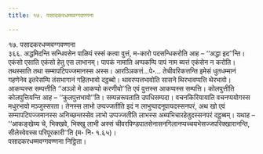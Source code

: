```yaml
---
title: १७. पसादकरधम्मवग्गवण्णना

---
```

१७. पसादकरधम्मवग्गवण्णना  
३६६. अद्धमिदन्ति सन्धिवसेन पाळियं रस्सं कत्वा वुत्तं, म-कारो पदसन्धिकरोति आह – ‘‘अद्धा इद’’न्ति। एकंसो एसाति एकंसो हेतु एस लाभानम्। पापकं नामाति अप्पकम्पि पापं नाम ब्यत्तं एकंसेन न करोति। तथस्साति तथा सम्मापटिपज्जमानस्स अस्स। आरञ्ञिकत्तं…पे॰… तेचीवरिकत्तन्ति इमेसं धुतधम्मानं गहणेनेव इतरेसम्पि तंसभागानं गहितभावो दट्ठब्बो। थावरप्पत्तभावोति सासने थिरभावप्पत्ति थेरभावो। आकप्पस्स सम्पत्तीति ‘‘अञ्ञो मे आकप्पो करणीयो’’ति एवं वुत्तस्स आकप्पस्स सम्पत्ति। कोलपुत्तीति कोलपुत्तियन्ति आह – ‘‘कुलपुत्तभावो’’ति। सम्पन्नरूपताति उपधिसम्पदा। वचनकिरियायाति वचनप्पयोगस्स मधुरभावो मञ्जुस्सरता। तेनस्स लाभो उप्पज्जतीति इदं न लाभुप्पादनूपायदस्सनपरं, अथ खो एवं सम्मापटिपज्जमानस्स अनिच्छन्तस्सेव लाभो उप्पज्जतीति लाभस्स अब्यभिचारहेतुदस्सनपरं दट्ठब्बम्। यथाह –  
‘‘आकङ्खेय्य चे, भिक्खवे, भिक्खु लाभी अस्सं चीवरपिण्डपातसेनासनगिलानप्पच्चयभेसज्जपरिक्खारानन्ति, सीलेस्वेवस्स परिपूरकारी’’ति (म॰ नि॰ १.६५)।  
पसादकरधम्मवग्गवण्णना निट्ठिता।  